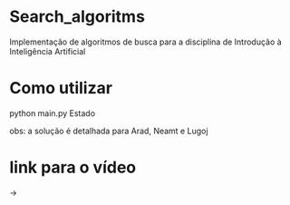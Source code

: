 # Search_algoritms
Implementação de algoritmos de busca para a disciplina de Introdução à Inteligência Artificial

# Como utilizar

python main.py Estado

obs: a solução é detalhada para Arad, Neamt e Lugoj

# link para o vídeo

-> 
